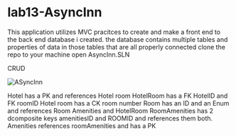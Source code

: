 # lab13-AsyncInn

This application utilizes MVC pracitces to create and make a front end to the back end database i created. the database contains multiple tables and properties of data in those tables that are all properly connected
clone the repo to your machine
open AsyncInn.SLN

CRUD


![ASyncInn](../../assets/AsyncInn2.PNG)

Hotel has a PK and references Hotel room
HotelRoom has a FK HotelID and FK roomID
Hotel room has a CK room number
Room has an ID and an Enum and references Room Amenities and HotelRoom
RoomAmenities has 2 dcomposite keys amenitiesID and ROOMID and references them both.
Amenities references roomAmenities and has a PK
